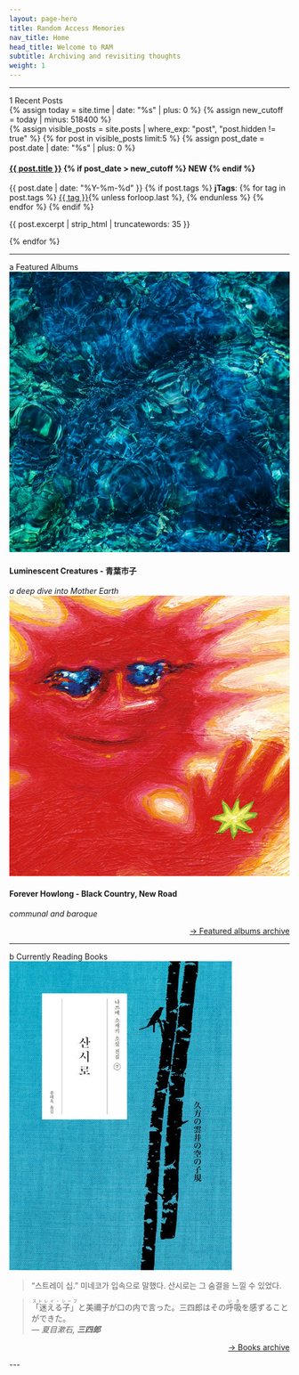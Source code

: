 ```yaml
---
layout: page-hero
title: Random Access Memories
nav_title: Home
head_title: Welcome to RAM
subtitle: Archiving and revisiting thoughts
weight: 1
---
```

---
<div class="index-title"><span class="ornament">1</span> Recent Posts</div>
{% assign today = site.time | date: "%s" | plus: 0 %}
{% assign new_cutoff = today | minus: 518400 %}

<div class="recent-posts">
  {% assign visible_posts = site.posts | where_exp: "post", "post.hidden != true" %}
  {% for post in visible_posts limit:5 %}
    {% assign post_date = post.date | date: "%s" | plus: 0 %}
    <div class="recent-post">
      <h4>
        <a href="{{ post.url | relative_url }}">{{ post.title }}</a>
        {% if post_date > new_cutoff %}
          <span class="new-badge">NEW</span>
        {% endif %}
      </h4>
      <div class="post-meta">
        {{ post.date | date: "%Y-%m-%d" }}
        {% if post.tags %}
          <strong><span class="tag-ornament">j</span>Tags</strong>:
          {% for tag in post.tags %}
            <a href="/tags#{{ tag | slugify }}" class="tag">{{ tag }}</a>{% unless forloop.last %}, {% endunless %}
          {% endfor %}
        {% endif %}
      </div>
      <p class="post-excerpt">{{ post.excerpt | strip_html | truncatewords: 35 }}</p>
    </div>
  {% endfor %}
</div>

---
<div class="index-title"><span class="ornament">a</span> Featured Albums</div>
<div class="album-flex inside-text-width">
  <div class="album">
  <a href="blog/album-review/luminescent-creatures">
    <img src="assets/img/featured_albums/luminiscentcreatures.png"></a>
    <div class="album-info">
      <h4>Luminescent Creatures - 青葉市子</h4>
      <body><em>a deep dive into Mother Earth</em></body>
    </div>
  </div>
  <div class="album">
  <a href="blog/album-review/forever-howlong  ">
    <img src="assets/img/featured_albums/foreverhowlong.png" alt="Forever Howlong"></a>
    <div class="album-info">
      <h4>Forever Howlong - Black Country, New Road</h4>
      <body><em>communal and baroque</em></body>
    </div>
  </div>
</div>
<section>
  <div style="clear: both"></div>
  <p class="backarrow" style="text-align: right;"><a href="featured-albums-archive">→ Featured albums archive</a></p>
</section>

---
<div class="index-title"><span class="ornament">b</span> Currently Reading Books</div>
<div class="currently-reading">
  <div class="book-cover">
    <img src="assets/img/currently-reading-books/sansirou.jpg" alt="Book Cover">
  </div>
  <div class="book-quote">
    <blockquote>
      <span lang="ko">“스트레이 십.” 미네코가 입속으로 말했다. 산시로는 그 숨결을 느낄 수 있었다.</span>
    </blockquote>
    <blockquote>
    <span lang="ja"><ruby>「迷える子」<rt>ストレイ・シープ</rt></ruby>と美禰子が口の内で言った。三四郎はその<ruby>呼吸<rt>いき</rt></ruby>を感ずることができた。<br>
      <cite>— 夏目漱石, <strong>三四郎</strong></cite></span>
    </blockquote>
  </div>
</div>
<section>
  <div style="clear: both"></div>
  <p class="backarrow" style="text-align: right;"><a href="books-archive">→ Books archive</a></p>
</section>
---